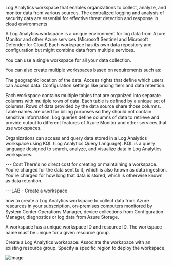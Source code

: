 
Log Analytics workspace that enables organizations to collect, analyze, and monitor data from various sources. The centralized 
logging and analysis of security data are essential for effective threat detection and response in cloud environments

A Log Analytics workspace is a unique environment for log data from Azure Monitor and other Azure services (Microsoft Sentinel and Microsoft Defender for Cloud)
Each workspace has its own data repository and configuration but might combine data from multiple services.

You can use a single workspace for all your data collection.

You can also create multiple workspaces based on requirements such as:

The geographic location of the data.
Access rights that define which users can access data.
Configuration settings like pricing tiers and data retention.

Each workspace contains multiple tables that are organized into separate columns with multiple rows of data. 
Each table is defined by a unique set of columns. Rows of data provided by the data source share those columns. Table names are used for billing purposes so they should not contain sensitive information.
Log queries define columns of data to retrieve and provide output to different features of Azure Monitor and other services that use workspaces.

Organizations can access and query data stored in a Log Analytics workspace using KQL (Log Analytics Query Language). KQL is a query language designed to search, analyze, and visualize data in Log Analytics workspaces.

--- Cost
There's no direct cost for creating or maintaining a workspace. You're charged for the data sent to it, which is also known as data ingestion. You're charged for how long that data is stored, which is otherwise known as data retention.


---LAB  -  Create a workspace

how to create a Log Analytics workspace to collect data from Azure resources in your subscription, on-premises computers monitored by System Center Operations Manager, device collections from Configuration Manager, diagnostics or log data from Azure Storage.

A workspace has a unique workspace ID and resource ID. The workspace name must be unique for a given resource group.

Create a Log Analytics workspace.
Associate the workspace with an existing resource group.
Specify a specific region to deploy the workspace.

![image](https://github.com/M4gOo/PROJECTS/assets/57456345/1976c2bc-2b65-446b-aec7-93fe1281ac86)



















